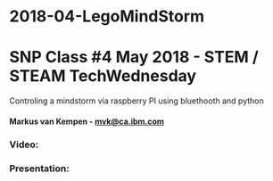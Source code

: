 # 2018-04-LegoMindStorm
# SNP Class #4 May 2018 - STEM / STEAM TechWednesday
Controling a mindstorm via raspberry PI using bluethooth and python
#### Markus van Kempen - mvk@ca.ibm.com
### Video:
### Presentation:
